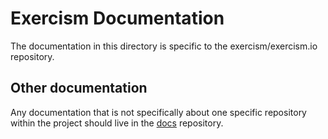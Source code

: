 # Exercism Documentation

The documentation in this directory is specific to the exercism/exercism.io repository.

## Other documentation

Any documentation that is not specifically about one specific repository within the project should
live in the [docs][] repository.

[docs]: https://github.com/exercism/docs
